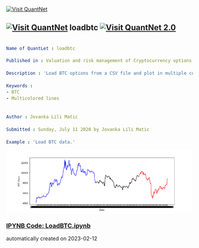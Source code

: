 [<img src="https://github.com/QuantLet/Styleguide-and-FAQ/blob/master/pictures/banner.png" width="888" alt="Visit QuantNet">](http://quantlet.de/)

## [<img src="https://github.com/QuantLet/Styleguide-and-FAQ/blob/master/pictures/qloqo.png" alt="Visit QuantNet">](http://quantlet.de/) **loadbtc** [<img src="https://github.com/QuantLet/Styleguide-and-FAQ/blob/master/pictures/QN2.png" width="60" alt="Visit QuantNet 2.0">](http://quantlet.de/)

```yaml

Name of QuantLet : loadbtc

Published in : Valuation and risk management of Cryptocurrency options

Description : 'Load BTC options from a CSV file and plot in multiple colors.'

Keywords : 
- BTC
- Multicolored lines


Author : Jovanka Lili Matic 

Submitted : Sunday, July 11 2020 by Jovanka Lili Matic

Example : 'Load BTC data.'

```

![Picture1](btc.png)

### [IPYNB Code: LoadBTC.ipynb](LoadBTC.ipynb)


automatically created on 2023-02-12
